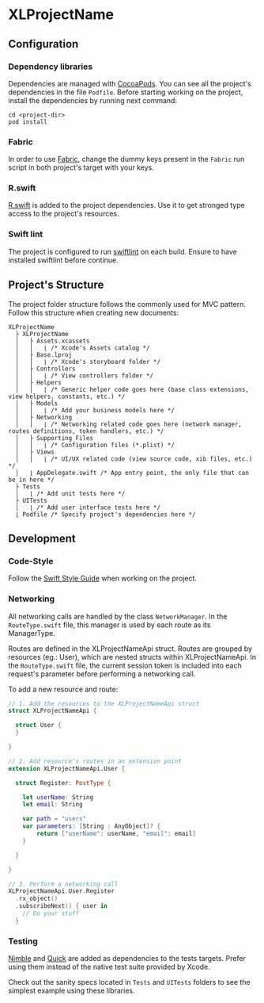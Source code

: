 # XLProjectName

## Configuration

### Dependency libraries

Dependencies are managed with [CocoaPods](https://cocoapods.org/). 
You can see all the project's dependencies in the file `Podfile`.
Before starting working on the project, install the dependencies by running next command:

```shell
cd <project-dir>
pod install
```

### Fabric

In order to use [Fabric](https://fabric.io), change the dummy keys present in the `Fabric` run script in both project's target with your keys.

### R.swift

[R.swift](https://github.com/mac-cain13/R.swift) is added to the project dependencies.
Use it to get stronged type access to the project's resources.

### Swift lint

The project is configured to run [swiftlint](https://github.com/realm/SwiftLint) on each build.
Ensure to have installed swiftlint before continue.

## Project's Structure

The project folder structure follows the commonly used for MVC pattern.
Follow this structure when creating new documents:

```
XLProjectName
  ├ XLProjectName
  │   ├ Assets.xcassets
  │   │   ⌊ /* Xcode's Assets catalog */ 
  │   ├ Base.lproj
  │   │   ⌊ /* Xcode's storyboard folder */
  │   ├ Controllers
  │   │   ⌊ /* View controllers folder */
  │   ├ Helpers
  │   │   ⌊ /* Generic helper code goes here (base class extensions, view helpers, constants, etc.) */
  │   ├ Models
  │   │   ⌊ /* Add your business models here */
  │   ├ Networking
  │   │   ⌊ /* Networking related code goes here (network manager, routes definitions, token handlers, etc.) */
  │   ├ Supporting Files
  │   │   ⌊ /* Configuration files (*.plist) */ 
  │   ├ Views
  │   │   ⌊ /* UI/UX related code (view source code, xib files, etc.) */
  │   ⌊ AppDelegate.swift /* App entry point, the only file that can be in here */
  ├ Tests
  │   ⌊ /* Add unit tests here */
  ├ UITests
  │   ⌊ /* Add user interface tests here */
  ⌊ Podfile /* Specify project's dependencies here */
```

## Development

### Code-Style
Follow the [Swift Style Guide](https://github.com/xmartlabs/Swift-Style-Guide) when working on the project.

### Networking

All networking calls are handled by the class `NetworkManager`.
In the `RouteType.swift` file, this manager is used by each route as its ManagerType.

Routes are defined in the XLProjectNameApi struct.
Routes are grouped by resources (eg.: User), which are nested structs within XLProjectNameApi.
In the `RouteType.swift` file, the current session token is included into each request's parameter before performing a networking call.

To add a new resource and route:

```Swift
// 1. Add the resources to the XLProjectNameApi struct
struct XLProjectNameApi {

  struct User {
  }

}

// 2. Add resource's routes in an extension point
extension XLProjectNameApi.User {

  struct Register: PostType {

    let userName: String
    let email: String

    var path = "users"
    var parameters: [String : AnyObject]? {
        return ["userName": userName, "email": email]
    }

  }

}

// 3. Perform a networking call
XLProjectNameApi.User.Register
  .rx_object()
  .subscribeNext() { user in
    // Do your stuff
  }
```

### Testing

[Nimble](https://github.com/Quick/Nimble) and [Quick](https://github.com/Quick/Quick) are added as dependencies to the tests targets.
Prefer using them instead of the native test suite provided by Xcode.

Check out the sanity specs located in `Tests` and `UITests` folders to see the simplest example using these libraries.
